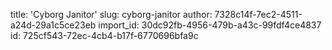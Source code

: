 title: 'Cyborg Janitor'
slug: cyborg-janitor
author: 7328c14f-7ec2-4511-a24d-29a1c5ce23eb
import_id: 30dc92fb-4956-479b-a43c-99fdf4ce4837
id: 725cf543-72ec-4cb4-b17f-6770696bfa9c
